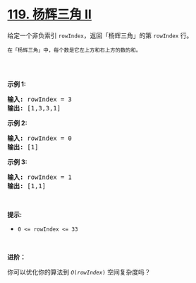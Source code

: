 # [119. 杨辉三角 II](https://leetcode.cn/problems/pascals-triangle-ii/)

<div><div class="elfjS" data-track-load="description_content"><p>给定一个非负索引 <code>rowIndex</code>，返回「杨辉三角」的第 <code>rowIndex</code><em>&nbsp;</em>行。</p>

<p><small>在「杨辉三角」中，每个数是它左上方和右上方的数的和。</small></p>

<p><img alt="" src="https://pic.leetcode-cn.com/1626927345-DZmfxB-PascalTriangleAnimated2.gif"></p>

<p>&nbsp;</p>

<p><strong>示例 1:</strong></p>

<pre><strong>输入:</strong> rowIndex = 3
<strong>输出:</strong> [1,3,3,1]
</pre>

<p><strong>示例 2:</strong></p>

<pre><strong>输入:</strong> rowIndex = 0
<strong>输出:</strong> [1]
</pre>

<p><strong>示例 3:</strong></p>

<pre><strong>输入:</strong> rowIndex = 1
<strong>输出:</strong> [1,1]
</pre>

<p>&nbsp;</p>

<p><strong>提示:</strong></p>

<ul>
	<li><code>0 &lt;= rowIndex &lt;= 33</code></li>
</ul>

<p>&nbsp;</p>

<p><strong>进阶：</strong></p>

<p>你可以优化你的算法到 <code><em>O</em>(<i>rowIndex</i>)</code> 空间复杂度吗？</p>
</div></div>
